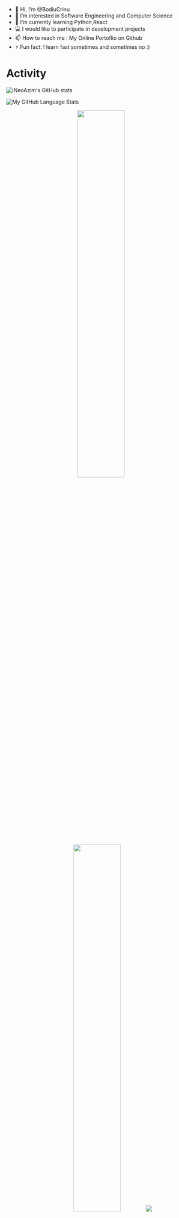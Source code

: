 - 👋 Hi, I’m @BodiuCrinu
- 👀 I’m interested in Software Engineering and Computer Science
- 🌱 I’m currently learning Python,React
- 💻 I would like to participate in development projects
- 📫 How to reach me : My Online Portoflio on Github
- ⚡ Fun fact: I learn fast sometimes and sometimes no :)

# Activity
![iNeoAzim's GitHub stats](https://github-readme-stats.vercel.app/api?username=iNeoAzim&show_icons=true&theme=radical)

![My GitHub Language Stats](https://github-readme-stats.vercel.app/api/top-langs/?username=iNeoAzim&theme=tokyonight)

<p align="center">
  <img height="50%" width="auto" src ="https://github-readme-stats.vercel.app/api?username=iNeoAzim&show_icons=true&count_private=true&theme=darcula&hide_border=true&hide=issues,contribs&bg_color=00000000">
  <img height="50%" width="auto" src ="https://github-readme-stats.vercel.app/api/top-langs/?username=iNeoAzim&layout=compact&hide_border=true&theme=darcula&bg_color=00000000&langs_count=6&hide=jupyter%20notebook,tex,css,php&exclude_repo=Pacman-AI">
  <img src ="https://github-readme-streak-stats.herokuapp.com?user=iNeoAzim&theme=darcula&hide_border=true&background=FFFFFF00">
  <br>
  <br>
  <a href="https://www.buymeacoffee.com/kp2rkx67nju"> <img align="center" src="https://cdn.buymeacoffee.com/buttons/v2/default-orange.png" height="50" width="210" alt="aveek.saha" /></a>
</p>

<br />
<a href="https://www.google.com/search?q=Crinu+Bodiu">
  <table align="left">
      <tr>
          <td>
            😊&nbsp;&nbsp;Learn more about me!
          </td>
      </tr>
  </table>
</a>
<a href="https://linktree.com/crinu_bodiu">
  <table align="right">
      <tr>
          <td>
            🌐 &nbsp;&nbsp;Explore my blog!
          </td>
      </tr>
  </table>
</a>

<!---
iNeoAzim/iNeoAzim is a ✨ special ✨ repository because its `README.md` (this file) appears on your GitHub profile.
You can click the Preview link to take a look at your changes.
--->
